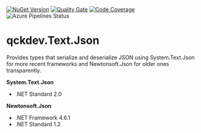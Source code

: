 <a href="https://www.nuget.org/packages/qckdev.Text.Json"><img src="https://img.shields.io/nuget/v/qckdev.Text.Json.svg" alt="NuGet Version"/></a>
<a href="https://sonarcloud.io/dashboard?id=qckdev.Text.Json"><img src="https://sonarcloud.io/api/project_badges/measure?project=qckdev.Net.Http&metric=alert_status" alt="Quality Gate"/></a>
<a href="https://sonarcloud.io/dashboard?id=qckdev.Text.Json"><img src="https://sonarcloud.io/api/project_badges/measure?project=qckdev.Text.Json&metric=coverage" alt="Code Coverage"/></a>
<a><img src="https://hfrances.visualstudio.com/Main/_apis/build/status/qckdev.Text.Json?branchName=main" alt="Azure Pipelines Status"/></a>

# qckdev.Text.Json
 
Provides types that serialize and deserialize JSON using System.Text.Json for more recent frameworks and Newtonsoft.Json for older ones transparently.

**System.Text.Json**
  - .NET Standard 2.0 

**Newtonsoft.Json**
  - .NET Framework 4.6.1
  - .NET Standard 1.2
